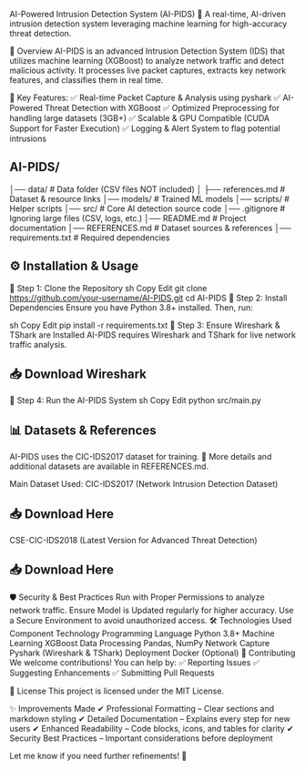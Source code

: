 AI-Powered Intrusion Detection System (AI-PIDS) 🚀
A real-time, AI-driven intrusion detection system leveraging machine learning for high-accuracy threat detection.

📌 Overview
AI-PIDS is an advanced Intrusion Detection System (IDS) that utilizes machine learning (XGBoost) to analyze network traffic and detect malicious activity. It processes live packet captures, extracts key network features, and classifies them in real time.

🔹 Key Features:
✅ Real-time Packet Capture & Analysis using pyshark
✅ AI-Powered Threat Detection with XGBoost
✅ Optimized Preprocessing for handling large datasets (3GB+)
✅ Scalable & GPU Compatible (CUDA Support for Faster Execution)
✅ Logging & Alert System to flag potential intrusions

## AI-PIDS/
│── data/                     # Data folder (CSV files NOT included)
│   ├── references.md         # Dataset & resource links
│── models/                   # Trained ML models
│── scripts/                  # Helper scripts
│── src/                      # Core AI detection source code
│── .gitignore                # Ignoring large files (CSV, logs, etc.)
│── README.md                 # Project documentation
│── REFERENCES.md              # Dataset sources & references
│── requirements.txt          # Required dependencies
## ⚙ Installation & Usage
🔹 Step 1: Clone the Repository
sh
Copy
Edit
git clone https://github.com/your-username/AI-PIDS.git
cd AI-PIDS
🔹 Step 2: Install Dependencies
Ensure you have Python 3.8+ installed. Then, run:

sh
Copy
Edit
pip install -r requirements.txt
🔹 Step 3: Ensure Wireshark & TShark are Installed
AI-PIDS requires Wireshark and TShark for live network traffic analysis.

## 📥 Download Wireshark
🔹 Step 4: Run the AI-PIDS System
sh
Copy
Edit
python src/main.py
## 📊 Datasets & References
AI-PIDS uses the CIC-IDS2017 dataset for training.
📄 More details and additional datasets are available in REFERENCES.md.

Main Dataset Used:
CIC-IDS2017 (Network Intrusion Detection Dataset)

## 📥 Download Here
CSE-CIC-IDS2018 (Latest Version for Advanced Threat Detection)

## 📥 Download Here
🛡 Security & Best Practices
Run with Proper Permissions to analyze network traffic.
Ensure Model is Updated regularly for higher accuracy.
Use a Secure Environment to avoid unauthorized access.
🛠 Technologies Used
Component	Technology
Programming Language	Python 3.8+
Machine Learning	XGBoost
Data Processing	Pandas, NumPy
Network Capture	Pyshark (Wireshark & TShark)
Deployment	Docker (Optional)
📢 Contributing
We welcome contributions! You can help by:
✅ Reporting Issues
✅ Suggesting Enhancements
✅ Submitting Pull Requests

📜 License
This project is licensed under the MIT License.

✨ Improvements Made
✔ Professional Formatting – Clear sections and markdown styling
✔ Detailed Documentation – Explains every step for new users
✔ Enhanced Readability – Code blocks, icons, and tables for clarity
✔ Security Best Practices – Important considerations before deployment

Let me know if you need further refinements! 🚀